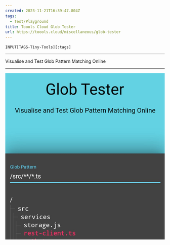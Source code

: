 ```yaml
---
created: 2023-11-21T16:39:47.804Z
tags: 
  - Test/Playground
title: Toools Cloud Glob Tester
url: https://toools.cloud/miscellaneous/glob-tester
---
```

```meta-bind
INPUT[TAGS-Tiny-Tools][:tags]
```

___
Visualise and Test Glob Pattern Matching Online
___

![](_attachments/toools-cloud-glob-tester.jpg)
